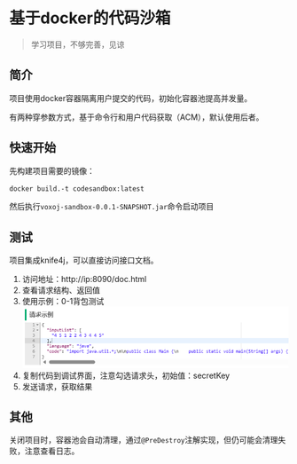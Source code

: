 # 基于docker的代码沙箱
> 学习项目，不够完善，见谅

## 简介
项目使用docker容器隔离用户提交的代码，初始化容器池提高并发量。

有两种穿参数方式，基于命令行和用户代码获取（ACM），默认使用后者。
## 快速开始
先构建项目需要的镜像：
``` bash
docker build.-t codesandbox:latest
```
然后执行`voxoj-sandbox-0.0.1-SNAPSHOT.jar`命令启动项目

## 测试
项目集成knife4j，可以直接访问接口文档。
1. 访问地址：http://ip:8090/doc.html
2. 查看请求结构、返回值
3. 使用示例：0-1背包测试![img.png](img.png)
4. 复制代码到调试界面，注意勾选请求头，初始值：secretKey
5. 发送请求，获取结果

## 其他
关闭项目时，容器池会自动清理，通过`@PreDestroy`注解实现，但仍可能会清理失败，注意查看日志。